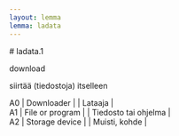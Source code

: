 ```yaml
---
layout: lemma
lemma: ladata
---
```


<div class="sense">
# <span class="sensename">ladata.1</span>

<span class="description">download</span>

<span class="description">siirtää (tiedostoja) itselleen</span>

A0 | Downloader |   | Lataaja |  
A1 | File or program |   | Tiedosto tai ohjelma |  
A2 | Storage device |   | Muisti, kohde |  

</div>

